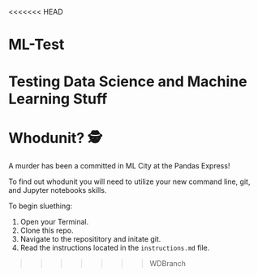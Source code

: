 <<<<<<< HEAD
# ML-Test
Testing Data Science and Machine Learning Stuff
=======
# Whodunit? 🕵️

A murder has been a committed in ML City at the Pandas Express!

To find out whodunit you will need to utilize your new command line, git, and Jupyter notebooks skills.  

To begin sluething:
    <ol> 
        <li>Open your Terminal.</li>
        <li>Clone this repo.</li>
        <li>Navigate to the reposititory and initate git.</li>
        <li>Read the instructions located in the `instructions.md` file.</li>
    </ol>

>>>>>>> WDBranch
